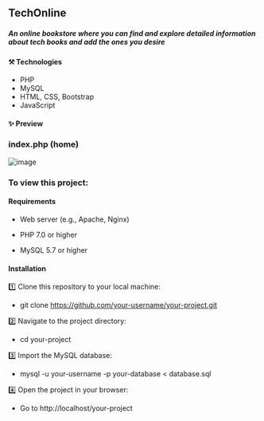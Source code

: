 ## TechOnline
##### An online bookstore where you can find and explore detailed information about tech books and add the ones you desire

#### ⚒️ Technologies
- PHP
- MySQL
- HTML, CSS, Bootstrap
- JavaScript

#### ✨ Preview
### index.php (home)
![image](https://github.com/user-attachments/assets/4f9c7823-cb47-4f59-8461-0dd20c8fcd1e)

### To view this project:

#### Requirements

- Web server (e.g., Apache, Nginx)

- PHP 7.0 or higher

- MySQL 5.7 or higher


#### Installation

1️⃣ Clone this repository to your local machine:

- git clone https://github.com/your-username/your-project.git

2️⃣ Navigate to the project directory:

- cd your-project

3️⃣ Import the MySQL database:

- mysql -u your-username -p your-database < database.sql

4️⃣ Open the project in your browser:
- Go to http://localhost/your-project

